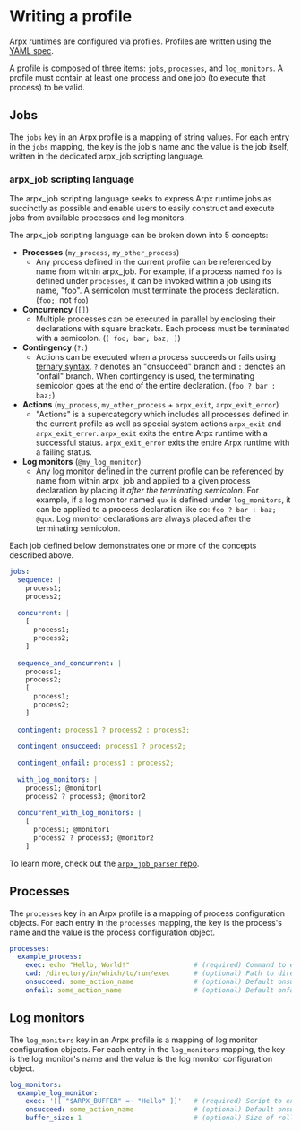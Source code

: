# Writing a profile

Arpx runtimes are configured via profiles. Profiles are written using the [YAML spec](https://yaml.org/spec/).

A profile is composed of three items: `jobs`, `processes`, and `log_monitors`. A profile must contain at least one process and one job (to execute that process) to be valid.

## Jobs

The `jobs` key in an Arpx profile is a mapping of string values. For each entry in the `jobs` mapping, the key is the job's name and the value is the job itself, written in the dedicated arpx_job scripting language.

### arpx_job scripting language

The arpx_job scripting language seeks to express Arpx runtime jobs as succinctly as possible and enable users to easily construct and execute jobs from available processes and log monitors.

The arpx_job scripting language can be broken down into 5 concepts:

- **Processes** (`my_process`, `my_other_process`)
  - Any process defined in the current profile can be referenced by name from within arpx_job. For example, if a process named `foo` is defined under `processes`, it can be invoked within a job using its name, "foo". A semicolon must terminate the process declaration. (`foo;`, not `foo`)
- **Concurrency** (`[]`)
  - Multiple processes can be executed in parallel by enclosing their declarations with square brackets. Each process must be terminated with a semicolon. (`[ foo; bar; baz; ]`)
- **Contingency** (`?:`)
  - Actions can be executed when a process succeeds or fails using [ternary syntax](https://en.wikipedia.org/wiki/%3F:). `?` denotes an "onsucceed" branch and `:` denotes an "onfail" branch. When contingency is used, the terminating semicolon goes at the end of the entire declaration. (`foo ? bar : baz;`)
- **Actions** (`my_process`, `my_other_process` + `arpx_exit`, `arpx_exit_error`)
  - "Actions" is a supercategory which includes all processes defined in the current profile as well as special system actions `arpx_exit` and `arpx_exit_error`. `arpx_exit` exits the entire Arpx runtime with a successful status. `arpx_exit_error` exits the entire Arpx runtime with a failing status.
- **Log monitors** (`@my_log_monitor`)
  - Any log monitor defined in the current profile can be referenced by name from within arpx_job and applied to a given process declaration by placing it _after the terminating semicolon_. For example, if a log monitor named `qux` is defined under `log_monitors`, it can be applied to a process declaration like so: `foo ? bar : baz; @qux`. Log monitor declarations are always placed after the terminating semicolon.

Each job defined below demonstrates one or more of the concepts described above.

```yaml
jobs:
  sequence: |
    process1;
    process2;
    
  concurrent: |
    [
      process1;
      process2;
    ]
    
  sequence_and_concurrent: |
    process1;
    process2;
    [
      process1;
      process2;
    ]
    
  contingent: process1 ? process2 : process3;
  
  contingent_onsucceed: process1 ? process2;
  
  contingent_onfail: process1 : process2;
  
  with_log_monitors: |
    process1; @monitor1
    process2 ? process3; @monitor2
    
  concurrent_with_log_monitors: |
    [
      process1; @monitor1
      process2 ? process3; @monitor2
    ]
```

To learn more, check out the [`arpx_job_parser` repo](https://github.com/jaredgorski/arpx_job_parser).

## Processes

The `processes` key in an Arpx profile is a mapping of process configuration objects. For each entry in the `processes` mapping, the key is the process's name and the value is the process configuration object.

```yaml
processes:
  example_process:
    exec: echo "Hello, World!"                # (required) Command to execute.
    cwd: /directory/in/which/to/run/exec      # (optional) Path to directory in which `exec` should execute. Defaults to `.`.
    onsucceed: some_action_name               # (optional) Default onsucceed action. Can be overridden in job script. Defaults to none.
    onfail: some_action_name                  # (optional) Default onfail action. Can be overridden in job script. Defaults to none.
```

## Log monitors

The `log_monitors` key in an Arpx profile is a mapping of log monitor configuration objects. For each entry in the `log_monitors` mapping, the key is the log monitor's name and the value is the log monitor configuration object.

```yaml
log_monitors:
  example_log_monitor:
    exec: '[[ "$ARPX_BUFFER" =~ "Hello" ]]'   # (required) Script to execute on each buffer update.
    onsucceed: some_action_name               # (optional) Default onsucceed action. Can be overridden in job script. Defaults to none.
    buffer_size: 1                            # (optional) Size of rolling buffer. Defaults to 20.
```

